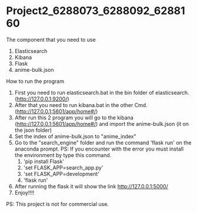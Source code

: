 # Project2_6288073_6288092_6288160
The component that you need to use
1. Elasticsearch
2. Kibana
3. Flask
4. anime-bulk.json


How to run the program
1. First you need to run elasticsearch.bat in the bin folder of elasticsearch. (http://127.0.0.1:9200/)
2. After that you need to run kibana.bat in the other Cmd. (http://127.0.0.1:5601/app/home#/) 
3. After run this 2 program you will go to the kibana (http://127.0.0.1:5601/app/home#/) and import the anime-bulk.json (it on the json folder)
4. Set the index of anime-bulk.json to "anime_index"
5. Go to the "search_engine" folder and run the command 'flask run' on the anaconda prompt.
PS: If you encounter with the error you must install the environment by type this command.
    1. 'pip install Flask'
    2. 'set FLASK_APP=search_app.py'
    3. 'set FLASK_APP=development'
    4. 'flask run'
6. After running the flask it will show the link http://127.0.0.1:5000/
7. Enjoy!!!!

PS: This project is not for commercial use.

